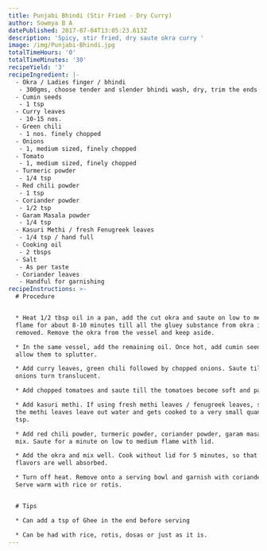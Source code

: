 ```yaml
---
title: Punjabi Bhindi (Stir Fried - Dry Curry)
author: Sowmya B A
datePublished: 2017-07-04T13:05:23.613Z
description: 'Spicy, stir fried, dry saute okra curry '
image: /img/Punjabi-Bhindi.jpg
totalTimeHours: '0'
totalTimeMinutes: '30'
recipeYield: '3'
recipeIngredient: |-
  - Okra / Ladies finger / bhindi
   - 300gms, choose tender and slender bhindi wash, dry, trim the ends and cut into 1/2" pieces
  - Cumin seeds
   - 1 tsp
  - Curry leaves
   - 10-15 nos.
  - Green chili
   - 1 nos. finely chopped
  - Onions
   - 1, medium sized, finely chopped
  - Tomato
   - 1, medium sized, finely chopped
  - Turmeric powder
   - 1/4 tsp
  - Red chili powder
   - 1 tsp
  - Coriander powder
   - 1/2 tsp
  - Garam Masala powder
   - 1/4 tsp
  - Kasuri Methi / fresh Fenugreek leaves
   - 1/4 tsp / hand full
  - Cooking oil
   - 2 tbsps
  - Salt
   - As per taste
  - Coriander leaves
   - Handful for garnishing
recipeInstructions: >-
  # Procedure


  * Heat 1/2 tbsp oil in a pan, add the cut okra and saute on low to medium
  flame for about 8-10 minutes till all the gluey substance from okra is
  removed. Remove the okra from the vessel and keep aside.

  * In the same vessel, add the remaining oil. Once hot, add cumin seeds and
  allow them to splutter. 

  * Add curry leaves, green chili followed by chopped onions. Saute till the
  onions turn translucent.

  * Add chopped tomatoes and saute till the tomatoes become soft and paste like.

  * Add kasuri methi. If using fresh methi leaves / fenugreek leaves, saute till
  the methi leaves leave out water and gets cooked to a very small quantity of 1
  tsp.

  * Add red chili powder, turmeric powder, coriander powder, garam masala and
  mix. Saute for a minute on low to medium flame with lid.

  * Add the okra and mix well. Cook without lid for 5 minutes, so that all the
  flavors are well absorbed.

  * Turn off heat. Remove onto a serving bowl and garnish with coriander leaves.
  Serve warm with rice or rotis.


  # Tips

  * Can add a tsp of Ghee in the end before serving

  * Can be had with rice, rotis, dosas or just as it is.
---
```








